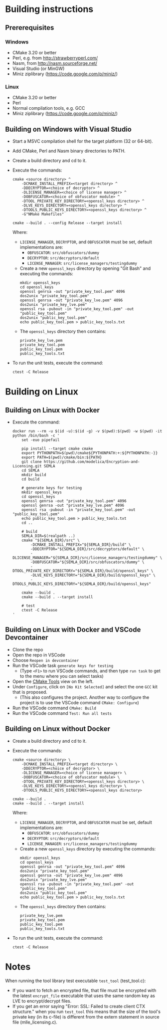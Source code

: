 # Building instructions

## Prererequisites

### Windows
- CMake 3.20 or better
- Perl, e.g. from http://strawberryperl.com/
- Nasm, from http://nasm.sourceforge.net/
- Visual Studio (or MinGW)
- Miniz ziplibrary (https://code.google.com/p/miniz/)
  
### Linux
- CMake 3.20 or better
- Perl
- Normal compilation tools, e.g. GCC
- Miniz ziplibrary (https://code.google.com/p/miniz/)


## Building on Windows with Visual Studio

- Start a MSVC compilation shell for the target platform (32 or 64-bit).

- Add CMake, Perl and Nasm binary directories to PATH.

- Create a build directory and cd to it.

- Execute the commands:
  ``` 
  cmake <source directory> ^
      -DCMAKE_INSTALL_PREFIX=<target directory> ^
      -DDECRYPTOR=<choice of decryptor> ^
      -DLICENSE_MANAGER=<choice of license manager> ^
      -DOBFUSCATOR=<choice of obfuscator module> ^
      -DTOOL_PRIVATE_KEY_DIRECTORY=<openssl_keys directory> ^
      -DLVE_KEYS_DIRECTORY=<openssl_keys directory> ^
      -DTOOLS_PUBLIC_KEYS_DIRECTORY=<openssl_keys directory> ^
      -G"NMake Makefiles"

  cmake --build . --config Release --target install
  ``` 
  Where:
  - `LICENSE_MANAGER`, `DECRYPTOR`, and `OBFUSCATOR` must be set, default implementations are:
    - `OBFUSCATOR`: `src/obfuscators/dummy`
    - `DECRYPTOR`: `src/decryptors/default`
    - `LICENSE_MANAGER`: `src/license_managers/testingdummy`
  - Create a new `openssl_keys` directory by opening "Git Bash" and executing the commands:
    ```
    mkdir openssl_keys
    cd openssl_keys
    openssl genrsa -out "private_key_tool.pem" 4096
    dos2unix "private_key_tool.pem"
    openssl genrsa -out "private_key_lve.pem" 4096
    dos2unix "private_key_lve.pem"
    openssl rsa -pubout -in "private_key_tool.pem" -out "public_key_tool.pem"
    dos2unix "public_key_tool.pem"
    echo public_key_tool.pem > public_key_tools.txt 
    ```
  - The `openssl_keys` directory then contains:
    ```
    private_key_lve.pem
    private_key_tool.pem
    public_key_tool.pem
    public_key_tools.txt
    ```

- To run the unit tests, execute the command:
  ```
  ctest -C Release
  ```

# Building on Linux

## Building on Linux with Docker
- Execute the command:
  ```
  docker run --rm -u $(id -u):$(id -g) -v $(pwd):$(pwd) -w $(pwd) -it python /bin/bash -c '
      set -euo pipefail

      pip install --target cmake cmake
      export PYTHONPATH=$(pwd)/cmake${PYTHONPATH:+:${PYTHONPATH:-}}
      export PATH=$(pwd)/cmake/bin:${PATH}
      git clone https://github.com/modelica/Encryption-and-Licensing.git SEMLA
      cd SEMLA
      mkdir build
      cd build

      # generate keys for testing
      mkdir openssl_keys
      cd openssl_keys
      openssl genrsa -out "private_key_tool.pem" 4096
      openssl genrsa -out "private_key_lve.pem" 4096
      openssl rsa -pubout -in "private_key_tool.pem" -out "public_key_tool.pem"
      echo public_key_tool.pem > public_key_tools.txt 
      cd ..

      # build
      SEMLA_DIR=$(realpath ..)
      cmake "${SEMLA_DIR}/src" \
          -DCMAKE_INSTALL_PREFIX="${SEMLA_DIR}/build" \
          -DDECRYPTOR="${SEMLA_DIR}/src/decryptors/default" \
          -DLICENSE_MANAGER="${SEMLA_DIR}/src/license_managers/testingdummy" \
          -DOBFUSCATOR="${SEMLA_DIR}/src/obfuscators/dummy" \
          -DTOOL_PRIVATE_KEY_DIRECTORY="${SEMLA_DIR}/build/openssl_keys" \
          -DLVE_KEYS_DIRECTORY="${SEMLA_DIR}/build/openssl_keys" \
          -DTOOLS_PUBLIC_KEYS_DIRECTORY="${SEMLA_DIR}/build/openssl_keys"

      cmake --build .
      cmake --build . --target install

      # test
      ctest -C Release
  '
  ```

## Building on Linux with Docker and VSCode Devcontainer
- Clone the repo
- Open the repo in VSCode
- Choose `Reopen in devcontainer` 
- Run the VSCode task `generate keys for testing`
  - (Type `<F1>` to run VSCode commands, and then type `run task` to get to the menu where you can select tasks)
- Open the [CMake Tools](https://code.visualstudio.com/docs/cpp/cmake-linux) view on the left.
- Under `Configure`, click on `[No Kit Selected]` and select the one `GCC` kit that is proposed.
  - (This also configures the project. Another way to configure the project is to use the VSCode command `CMake: Configure`)
- Run the VSCode command `CMake: Build`
- Run the VSCode command `Test: Run all tests`

## Building on Linux without Docker
- Create a build directory and cd to it.
  
- Execute the commands:
  ``` 
  cmake <source directory> \
      -DCMAKE_INSTALL_PREFIX=<target directory> \
      -DDECRYPTOR=<choice of decryptor> \
      -DLICENSE_MANAGER=<choice of license manager> \
      -DOBFUSCATOR=<choice of obfuscator module> \
      -DTOOL_PRIVATE_KEY_DIRECTORY=<openssl_keys directory> \
      -DLVE_KEYS_DIRECTORY=<openssl_keys directory> \
      -DTOOLS_PUBLIC_KEYS_DIRECTORY=<openssl_keys directory>

  cmake --build .
  cmake --build . --target install
  ```
  Where:
  - `LICENSE_MANAGER`, `DECRYPTOR`, and `OBFUSCATOR` must be set, default implementations are:
    - `OBFUSCATOR`: `src/obfuscators/dummy`
    - `DECRYPTOR`: `src/decryptors/default`
    - `LICENSE_MANAGER`: `src/license_managers/testingdummy`
  - Create a new `openssl_keys` directory by executing the commands:
    ```
    mkdir openssl_keys
    cd openssl_keys
    openssl genrsa -out "private_key_tool.pem" 4096
    dos2unix "private_key_tool.pem"
    openssl genrsa -out "private_key_lve.pem" 4096
    dos2unix "private_key_lve.pem"
    openssl rsa -pubout -in "private_key_tool.pem" -out "public_key_tool.pem"
    dos2unix "public_key_tool.pem"
    echo public_key_tool.pem > public_key_tools.txt 
    ```
  - The `openssl_keys` directory then contains:
    ```
    private_key_lve.pem
    private_key_tool.pem
    public_key_tool.pem
    public_key_tools.txt
    ```

- To run the unit tests, execute the command:
  ```
  ctest -C Release
  ```

# Notes 
When running the tool library test executable `test_tool` (test_tool.c):
- If you want to fetch an encrypted file, that file must be encrypted with the latest `encrypt_file` executable that uses the same random key as LVE to encrypt/decrypt files.
- If you get an error saying "Error: SSL: Failed to create client CTX structure." when you run `test_tool` this means
   that the size of the tool's private key (in its c-file) is different from the extern statement in source file (mlle_licensing.c).
